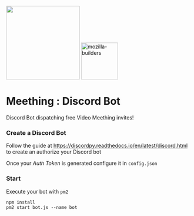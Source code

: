 <img src="https://i.imgur.com/XS79fTC.png" width=200> <img width="100" alt="mozilla-builders" src="https://user-images.githubusercontent.com/1423657/81992335-85346480-9643-11ea-8754-8275e98e06bc.png">

# Meething : Discord Bot
Discord Bot dispatching free Video Meething invites!

### Create a Discord Bot
Follow the guide at https://discordpy.readthedocs.io/en/latest/discord.html to create an authorize your Discord bot

Once your *Auth Token* is generated configure it in `config.json`

### Start
Execute your bot with `pm2`
```
npm install
pm2 start bot.js --name bot
```

